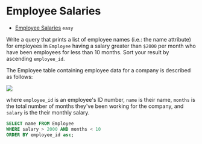 # Employee Salaries

- [Employee Salaries](https://www.hackerrank.com/challenges/salary-of-employees/problem) `easy`

Write a query that prints a list of employee names (i.e.: the name attribute) for employees in `Employee` having a salary greater than `$2000` per month who have been employees for less than 10 months. Sort your result by ascending `employee_id`.

The Employee table containing employee data for a company is described as follows:

![](https://s3.amazonaws.com/hr-challenge-images/19629/1458557872-4396838885-ScreenShot2016-03-21at4.27.13PM.png)

where `employee_id` is an employee's ID number, `name` is their name, `months` is the total number of months they've been working for the company, and `salary` is the their monthly salary.

```sql
SELECT name FROM Employee
WHERE salary > 2000 AND months < 10 
ORDER BY employee_id asc;
```